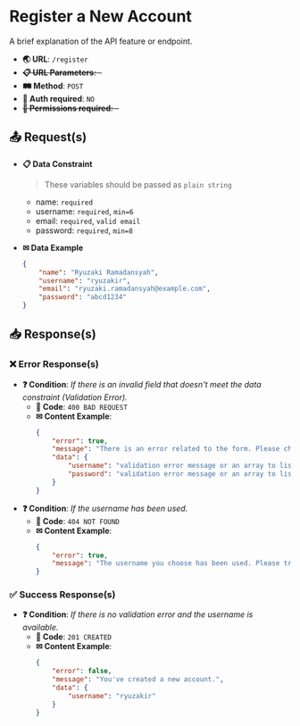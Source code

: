 # Register a New Account

A brief explanation of the API feature or endpoint.

- **🌏 URL**: `/register`
- ~~**📋 URL Parameters**: -~~
- **🛤️ Method**: `POST`
- **🔐 Auth required**: `NO`
- ~~**🚫 Permissions required**: -~~

## 📤 Request(s)

- **📋 Data Constraint**
	> These variables should be passed as `plain string`
	- name: `required`
	- username: `required`, `min=6`
	- email: `required`, `valid email`
	- password: `required`, `min=8`

- **✉ Data Example**
	```json
	{
		"name": "Ryuzaki Ramadansyah",
		"username": "ryuzakir",
		"email": "ryuzaki.ramadansyah@example.com",
		"password": "abcd1234"
	}
	```

## 📥 Response(s)

### ❌ Error Response(s)
- **❓ Condition**: *If there is an invalid field that doesn't meet the data constraint (Validation Error).*
	- **🔢 Code**: `400 BAD REQUEST`
	- **✉ Content Example**:
		```json
		{
			"error": true,
			"message": "There is an error related to the form. Please check carefully.",
			"data": {
				"username": "validation error message or an array to list the error occurred",
				"password": "validation error message or an array to list the error occurred"
			}
		}
		```
- **❓ Condition**: *If the username has been used.*
	- **🔢 Code**: `404 NOT FOUND`
	- **✉ Content Example**:
		```json
		{
			"error": true,
			"message": "The username you choose has been used. Please try another one."
		}
		```

### ✅ Success Response(s)
- **❓ Condition**: *If there is no validation error and the username is available.*
	- **🔢 Code**: `201 CREATED`
	- **✉ Content Example**:
		```json
		{
			"error": false,
			"message": "You've created a new account.",
			"data": {
				"username": "ryuzakir"
			}
		}
		```
